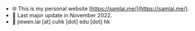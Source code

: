 
- 🌐 This is my personal website [https://samlai.me/](https://samlai.me/).
- 📅 Last major update in November 2022. 
- 📧 jiewen.lai [at] cuhk [dot] edu [dot] hk